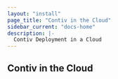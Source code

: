 ```yaml
---
layout: "install"
page_title: "Contiv in the Cloud"
sidebar_current: "docs-home"
description: |-
  Contiv Deployment in a Cloud
---
```


## Contiv in the Cloud
